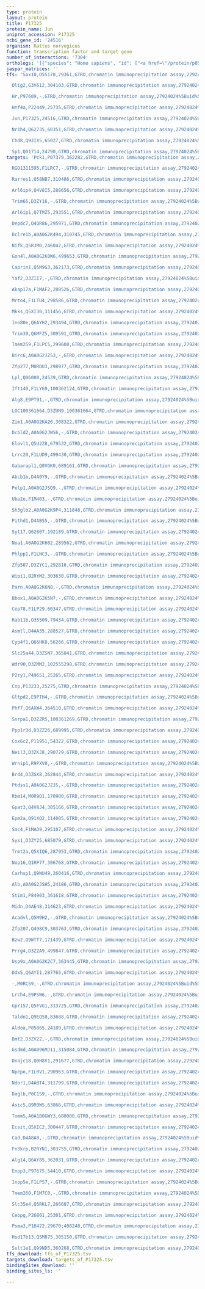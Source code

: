 ```yaml
---
type: protein
layout: protein
title: P17325
protein_name: Jun
uniprot_accession: P17325
ncbi_gene_id: '24516'
organism: Rattus norvegicus
function: transcription factor and target gene
number_of_interactions: '7304'
orthologs: '[{"species": "Homo sapiens", "id": ["<a href=\"/protein/p05412\">P05412</a>"]}, {"species": "Danio rerio", "id": ["<a href=\"/protein/q6nzt5\">Q6NZT5</a>"]}, {"species": "Mus musculus", "id": ["<a href=\"/protein/p05627\">P05627</a>"]}]'
jaspar_matrices: ''
tfs: 'Sox10,O55170,29361,GTRD,chromatin immunoprecipitation assay,27924024%5Buid%5D,No

  Olig2,G3V612,304103,GTRD,chromatin immunoprecipitation assay,27924024%5Buid%5D,No

  Hr,P97609,-,GTRD,chromatin immunoprecipitation assay,27924024%5Buid%5D,No

  Hnf4a,P22449,25735,GTRD,chromatin immunoprecipitation assay,27924024%5Buid%5D,No

  Jun,P17325,24516,GTRD,chromatin immunoprecipitation assay,27924024%5Buid%5D,No

  Nr1h4,Q62735,60351,GTRD,chromatin immunoprecipitation assay,27924024%5Buid%5D,No

  Chd8,Q9JIX5,65027,GTRD,chromatin immunoprecipitation assay,27924024%5Buid%5D,No

  Sp1,Q01714,24790,GTRD,chromatin immunoprecipitation assay,27924024%5Buid%5D,No'
targets: 'Pck1,P07379,362282,GTRD,chromatin immunoprecipitation assay,27924024%5Buid%5D,No

  RGD1311595,F1LRC7,-,GTRD,chromatin immunoprecipitation assay,27924024%5Buid%5D,No

  Rarres1,Q58NB7,310486,GTRD,chromatin immunoprecipitation assay,27924024%5Buid%5D,No

  Arl6ip4,Q4V8I5,288656,GTRD,chromatin immunoprecipitation assay,27924024%5Buid%5D,No

  Trim65,D3ZY16,-,GTRD,chromatin immunoprecipitation assay,27924024%5Buid%5D,No

  Arl6ip1,Q7TMZ5,293551,GTRD,chromatin immunoprecipitation assay,27924024%5Buid%5D,No

  Depdc7,Q4QR86,295971,GTRD,chromatin immunoprecipitation assay,27924024%5Buid%5D,No

  Dclre1b,A0A0G2K494,310745,GTRD,chromatin immunoprecipitation assay,27924024%5Buid%5D,No

  Nifk,Q5RJM0,246042,GTRD,chromatin immunoprecipitation assay,27924024%5Buid%5D,No

  Gon4l,A0A0G2K0W6,499653,GTRD,chromatin immunoprecipitation assay,27924024%5Buid%5D,No

  Caprin1,Q5M9G3,362173,GTRD,chromatin immunoprecipitation assay,27924024%5Buid%5D,No

  Yaf2,D3ZII7,-,GTRD,chromatin immunoprecipitation assay,27924024%5Buid%5D,No

  Akap17a,F1MAF2,288526,GTRD,chromatin immunoprecipitation assay,27924024%5Buid%5D,No

  Mrto4,F1LTU4,298586,GTRD,chromatin immunoprecipitation assay,27924024%5Buid%5D,No

  Mkks,Q5XI30,311456,GTRD,chromatin immunoprecipitation assay,27924024%5Buid%5D,No

  Ino80e,Q6AYH2,293494,GTRD,chromatin immunoprecipitation assay,27924024%5Buid%5D,No

  Trim39,Q6MFZ5,309591,GTRD,chromatin immunoprecipitation assay,27924024%5Buid%5D,No

  Tmem259,F1LPC5,299608,GTRD,chromatin immunoprecipitation assay,27924024%5Buid%5D,No

  Birc6,A0A0G2JZ53,-,GTRD,chromatin immunoprecipitation assay,27924024%5Buid%5D,No

  Zfp277,M0RDU3,298977,GTRD,chromatin immunoprecipitation assay,27924024%5Buid%5D,No

  Lpl,Q06000,24539,GTRD,chromatin immunoprecipitation assay,27924024%5Buid%5D,No

  Ift140,F1LY69,100362124,GTRD,chromatin immunoprecipitation assay,27924024%5Buid%5D,No

  Alg8,E9PT91,-,GTRD,chromatin immunoprecipitation assay,27924024%5Buid%5D,No

  LOC100361664,D3ZUN9,100361664,GTRD,chromatin immunoprecipitation assay,27924024%5Buid%5D,No

  Zim1,A0A0G2KA26,308322,GTRD,chromatin immunoprecipitation assay,27924024%5Buid%5D,No

  Dcbld2,A0A0G2JWS6,-,GTRD,chromatin immunoprecipitation assay,27924024%5Buid%5D,No

  Elovl1,Q5U2Z8,679532,GTRD,chromatin immunoprecipitation assay,27924024%5Buid%5D,No

  Lrrc20,F1LUD9,499430,GTRD,chromatin immunoprecipitation assay,27924024%5Buid%5D,No

  Gabarapl1,Q0VGK0,689161,GTRD,chromatin immunoprecipitation assay,27924024%5Buid%5D,No

  Abcb1b,D4A0Y9,-,GTRD,chromatin immunoprecipitation assay,27924024%5Buid%5D,No

  Pelp1,A0A0G2JSQ9,-,GTRD,chromatin immunoprecipitation assay,27924024%5Buid%5D,No

  Ube2o,F1M403,-,GTRD,chromatin immunoprecipitation assay,27924024%5Buid%5D,No

  Sh3glb2,A0A0G2K9P4,311848,GTRD,chromatin immunoprecipitation assay,27924024%5Buid%5D,No

  Pithd1,D4ABS5,-,GTRD,chromatin immunoprecipitation assay,27924024%5Buid%5D,No

  Syt17,Q62807,192189,GTRD,chromatin immunoprecipitation assay,27924024%5Buid%5D,No

  Noa1,A0A0G2K602,289562,GTRD,chromatin immunoprecipitation assay,27924024%5Buid%5D,No

  Phlpp1,F1LNC3,-,GTRD,chromatin immunoprecipitation assay,27924024%5Buid%5D,No

  Zfp507,D3ZYC1,292816,GTRD,chromatin immunoprecipitation assay,27924024%5Buid%5D,No

  Wipi1,B2RYM2,303630,GTRD,chromatin immunoprecipitation assay,27924024%5Buid%5D,No

  Parn,A0A0G2K6N8,-,GTRD,chromatin immunoprecipitation assay,27924024%5Buid%5D,No

  Bbox1,A0A0G2K5N7,-,GTRD,chromatin immunoprecipitation assay,27924024%5Buid%5D,No

  Cep78,F1LP29,60347,GTRD,chromatin immunoprecipitation assay,27924024%5Buid%5D,No

  Rab11b,O35509,79434,GTRD,chromatin immunoprecipitation assay,27924024%5Buid%5D,No

  Asmtl,D4AA35,288527,GTRD,chromatin immunoprecipitation assay,27924024%5Buid%5D,No

  Cyp4f1,Q66HK8,56266,GTRD,chromatin immunoprecipitation assay,27924024%5Buid%5D,No

  Slc25a44,D3ZSN7,365841,GTRD,chromatin immunoprecipitation assay,27924024%5Buid%5D,No

  Wdr90,D3ZMM2,102555298,GTRD,chromatin immunoprecipitation assay,27924024%5Buid%5D,No

  P2ry1,P49651,25265,GTRD,chromatin immunoprecipitation assay,27924024%5Buid%5D,No

  Cnp,P13233,25275,GTRD,chromatin immunoprecipitation assay,27924024%5Buid%5D,No

  Gltpd2,E9PTH4,-,GTRD,chromatin immunoprecipitation assay,27924024%5Buid%5D,No

  Phf7,Q6AXW4,364510,GTRD,chromatin immunoprecipitation assay,27924024%5Buid%5D,No

  Snrpa1,D3ZZR5,100361269,GTRD,chromatin immunoprecipitation assay,27924024%5Buid%5D,No

  Ppp1r3d,D3ZZ26,689995,GTRD,chromatin immunoprecipitation assay,27924024%5Buid%5D,No

  Cox6c2,P11951,54322,GTRD,chromatin immunoprecipitation assay,27924024%5Buid%5D,No

  Neil3,D3ZKJ8,290729,GTRD,chromatin immunoprecipitation assay,27924024%5Buid%5D,No

  Wrnip1,R9PXV8,-,GTRD,chromatin immunoprecipitation assay,27924024%5Buid%5D,No

  Brd4,D3ZGX8,362844,GTRD,chromatin immunoprecipitation assay,27924024%5Buid%5D,No

  Ptdss1,A0A0G2JZJ5,-,GTRD,chromatin immunoprecipitation assay,27924024%5Buid%5D,No

  Rbm14,M0R9Q1,170900,GTRD,chromatin immunoprecipitation assay,27924024%5Buid%5D,No

  Gpat3,Q4V8J4,305166,GTRD,chromatin immunoprecipitation assay,27924024%5Buid%5D,No

  Epm2a,Q91XQ2,114005,GTRD,chromatin immunoprecipitation assay,27924024%5Buid%5D,No

  Smc4,F1MAD9,295107,GTRD,chromatin immunoprecipitation assay,27924024%5Buid%5D,No

  Sys1,D3ZY25,685079,GTRD,chromatin immunoprecipitation assay,27924024%5Buid%5D,No

  Trmt2a,Q5XIQ6,287953,GTRD,chromatin immunoprecipitation assay,27924024%5Buid%5D,No

  Nop16,Q1RP77,306768,GTRD,chromatin immunoprecipitation assay,27924024%5Buid%5D,No

  Carhsp1,Q9WU49,260416,GTRD,chromatin immunoprecipitation assay,27924024%5Buid%5D,No

  Alb,A0A0G2JSH5,24186,GTRD,chromatin immunoprecipitation assay,27924024%5Buid%5D,No

  Stim1,P84903,361618,GTRD,chromatin immunoprecipitation assay,27924024%5Buid%5D,No

  Midn,D4AE48,314623,GTRD,chromatin immunoprecipitation assay,27924024%5Buid%5D,No

  Acadvl,Q5M9H2,-,GTRD,chromatin immunoprecipitation assay,27924024%5Buid%5D,No

  Zfp207,Q498C9,303763,GTRD,chromatin immunoprecipitation assay,27924024%5Buid%5D,No

  Bzw2,Q9WTT7,171439,GTRD,chromatin immunoprecipitation assay,27924024%5Buid%5D,No

  Prrg4,D3ZZA9,499847,GTRD,chromatin immunoprecipitation assay,27924024%5Buid%5D,No

  Usp9x,A0A0G2K2C7,363445,GTRD,chromatin immunoprecipitation assay,27924024%5Buid%5D,No

  Ddx5,Q6AYI1,287765,GTRD,chromatin immunoprecipitation assay,27924024%5Buid%5D,No

  -,M0RCS9,-,GTRD,chromatin immunoprecipitation assay,27924024%5Buid%5D,No

  Lrch4,E9PSW6,-,GTRD,chromatin immunoprecipitation assay,27924024%5Buid%5D,No

  Gpr157,Q5FVG1,313725,GTRD,chromatin immunoprecipitation assay,27924024%5Buid%5D,No

  Taldo1,Q9EQS0,83688,GTRD,chromatin immunoprecipitation assay,27924024%5Buid%5D,No

  Aldoa,P05065,24189,GTRD,chromatin immunoprecipitation assay,27924024%5Buid%5D,No

  Bmt2,D3ZV22,-,GTRD,chromatin immunoprecipitation assay,27924024%5Buid%5D,No

  Gsdmd,A0A096MJ11,315084,GTRD,chromatin immunoprecipitation assay,27924024%5Buid%5D,No

  Dnajc18,Q0H8V1,291677,GTRD,chromatin immunoprecipitation assay,27924024%5Buid%5D,No

  Npepo,F1LRV1,290963,GTRD,chromatin immunoprecipitation assay,27924024%5Buid%5D,No

  Ndor1,D4ABT4,311799,GTRD,chromatin immunoprecipitation assay,27924024%5Buid%5D,No

  Daglb,P0C1S9,-,GTRD,chromatin immunoprecipitation assay,27924024%5Buid%5D,No

  Asic5,Q9R0W5,63866,GTRD,chromatin immunoprecipitation assay,27924024%5Buid%5D,No

  Tomm5,A0A1B0GWY3,680080,GTRD,chromatin immunoprecipitation assay,27924024%5Buid%5D,No

  Ecsit,Q5XIC2,300447,GTRD,chromatin immunoprecipitation assay,27924024%5Buid%5D,No

  Cad,D4A8A0,-,GTRD,chromatin immunoprecipitation assay,27924024%5Buid%5D,No

  Fn3krp,B2RYN1,303755,GTRD,chromatin immunoprecipitation assay,27924024%5Buid%5D,No

  Alg14,Q6AY85,362031,GTRD,chromatin immunoprecipitation assay,27924024%5Buid%5D,No

  Enpp3,P97675,54410,GTRD,chromatin immunoprecipitation assay,27924024%5Buid%5D,No

  Inpp5e,F1LPS7,-,GTRD,chromatin immunoprecipitation assay,27924024%5Buid%5D,No

  Tmem260,F1M7C0,-,GTRD,chromatin immunoprecipitation assay,27924024%5Buid%5D,No

  Slc35e4,Q5RKL7,266687,GTRD,chromatin immunoprecipitation assay,27924024%5Buid%5D,No

  Cebpg,P26801,25301,GTRD,chromatin immunoprecipitation assay,27924024%5Buid%5D,No

  Psma3,P18422,29670;408248,GTRD,chromatin immunoprecipitation assay,27924024%5Buid%5D,No

  Hsd17b13,Q5M875,305150,GTRD,chromatin immunoprecipitation assay,27924024%5Buid%5D,No

  Sult1e1,Q99ND5,360268,GTRD,chromatin immunoprecipitation assay,27924024%5Buid%5D,No'
tfs_download: tfs_of_P17325.tsv
targets_download: targets_of_P17325.tsv
bindingSites_download: ''
binding_sites_ls: ''

---
```

